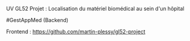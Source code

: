 UV GL52
Projet : Localisation du matériel biomédical au sein d'un hôpital

#GestAppMed  (Backend)

Frontend : https://github.com/martin-plessy/gl52-project

